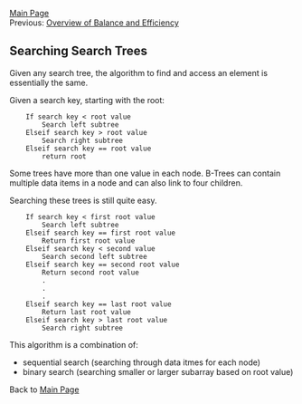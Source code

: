 <a href="home.html">Main Page</a>  
Previous: <a href="bst_overview.html">Overview of Balance and Efficiency</a>

## Searching Search Trees

Given any search tree, the algorithm to find and access an element is essentially the same.  

Given a search key, starting with the root:

		If search key < root value  
			Search left subtree  
		Elseif search key > root value  
			Search right subtree  
		Elseif search key == root value  
			return root

Some trees have more than one value in each node. B-Trees can contain multiple data items in a node and can also link to four children.  

Searching these trees is still quite easy.

		If search key < first root value  
			Search left subtree  
		Elseif search key == first root value  
			Return first root value  
		Elseif search key < second value  
			Search second left subtree  
		Elseif search key == second root value  
			Return second root value  
			.  
			.  
			.  
		Elseif search key == last root value  
			Return last root value  
		Elseif search key > last root value  
			Search right subtree  


This algorithm is a combination of:  

- sequential search (searching through data itmes for each node)  
- binary search (searching smaller or larger subarray based on root value)  

Back to <a href="home.html">Main Page</a>  




<style type="text/css" rel="stylesheet">

img[src~="th"] {
   width:150px;
}
img[src~="thl"] {
	width:225px;
}
img[src~="bordered"] {
   border: 1px solid black;
}
img[src~="md"] {
   width:350px;
}
img[src~="mdl"] {
	width:500px;
}
img[src~="large"] {
   width:700px;
}
</style>
